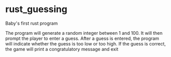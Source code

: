 # rust_guessing
Baby's first rust program

The program will generate a random integer between 1 and 100. 
It will then prompt the player to enter a guess. 
After a guess is entered, the program will indicate whether the guess is too low or too high. 
If the guess is correct, the game will print a congratulatory message and exit

